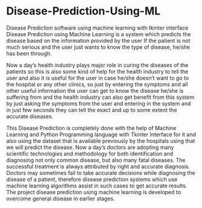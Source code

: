# Disease-Prediction-Using-ML
Disease Prediction software using machine learning with tkinter interface
Disease Prediction using Machine Learning is a system which predicts the disease based on the information provided by the user If the patient is not much serious and the user just wants to know the type of disease, he/she has been through. 

Now a day’s health industry plays major role in curing the diseases of the patients so this is also some kind of help for the health industry to tell the user and also it is useful for the user in case he/she doesn’t want to go to the hospital or any other clinics, so just by entering the symptoms and all other useful information the user can get to know the disease he/she is suffering from and the health industry can also get benefit from this system by just asking the symptoms from the user and entering in the system and in just few seconds they can tell the exact and up to some extent the accurate diseases. 

This Disease Prediction is completely done with the help of Machine Learning and Python Programming language with Tkinter Interface for it and also using the dataset that is available previously by the hospitals using that we will predict the disease. Now a day’s doctors are adopting many scientific technologies and methodology for both identification and diagnosing not only common disease, but also many fatal diseases. The successful treatment is always attributed by right and accurate diagnosis. Doctors may sometimes fail to take accurate decisions while diagnosing the disease of a patient, therefore disease prediction systems which use machine learning algorithms assist in such cases to get accurate results. The project disease prediction using machine learning is developed to overcome general disease in earlier stages. 
